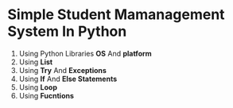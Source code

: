 # Simple Student Mamanagement System In Python

1. Using Python Libraries **OS** And **platform**
2. Using **List**
3. Using **Try** And **Exceptions**
4. Using **If** And **Else Statements**
5. Using **Loop**
6. Using **Fucntions**



